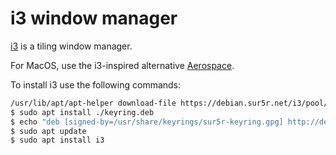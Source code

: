 # i3 window manager

[i3](https://github.com/i3/i3) is a tiling window manager.

For MacOS, use the i3-inspired alternative [Aerospace](https://github.com/nikitabobko/AeroSpace).

To install i3 use the following commands:

```sh
/usr/lib/apt/apt-helper download-file https://debian.sur5r.net/i3/pool/main/s/sur5r-keyring/sur5r-keyring_2025.03.09_all.deb keyring.deb SHA256:2c2601e6053d5c68c2c60bcd088fa9797acec5f285151d46de9c830aaba6173c
$ sudo apt install ./keyring.deb
$ echo "deb [signed-by=/usr/share/keyrings/sur5r-keyring.gpg] http://debian.sur5r.net/i3/ $(grep '^VERSION_CODENAME=' /etc/os-release | cut -f2 -d=) universe" | sudo tee /etc/apt/sources.list.d/sur5r-i3.list
$ sudo apt update
$ sudo apt install i3
```